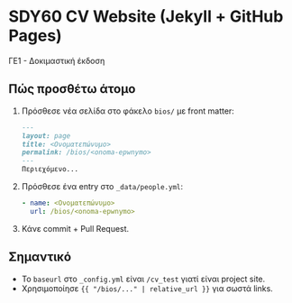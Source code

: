 
# SDY60 CV Website (Jekyll + GitHub Pages)

ΓΕ1 - Δοκιμαστική έκδοση

## Πώς προσθέτω άτομο
1. Πρόσθεσε νέα σελίδα στο φάκελο `bios/` με front matter:
   ```markdown
   ---
   layout: page
   title: <Ονοματεπώνυμο>
   permalink: /bios/<onoma-epwnymo>
   ---
   Περιεχόμενο...
   ```
2. Πρόσθεσε ένα entry στο `_data/people.yml`:
   ```yaml
   - name: <Ονοματεπώνυμο>
     url: /bios/<onoma-epwnymo>
   ```
3. Κάνε commit + Pull Request.

## Σημαντικό
- Το `baseurl` στο `_config.yml` είναι `/cv_test` γιατί είναι project site.
- Χρησιμοποίησε `{{ "/bios/..." | relative_url }}` για σωστά links.
